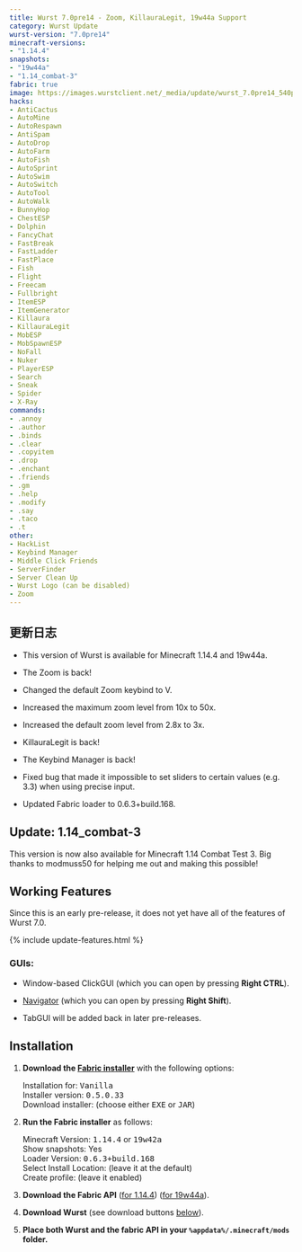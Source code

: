 ```yaml
---
title: Wurst 7.0pre14 - Zoom, KillauraLegit, 19w44a Support
category: Wurst Update
wurst-version: "7.0pre14"
minecraft-versions:
- "1.14.4"
snapshots:
- "19w44a"
- "1.14_combat-3"
fabric: true
image: https://images.wurstclient.net/_media/update/wurst_7.0pre14_540p.webp
hacks:
- AntiCactus
- AutoMine
- AutoRespawn
- AntiSpam
- AutoDrop
- AutoFarm
- AutoFish
- AutoSprint
- AutoSwim
- AutoSwitch
- AutoTool
- AutoWalk
- BunnyHop
- ChestESP
- Dolphin
- FancyChat
- FastBreak
- FastLadder
- FastPlace
- Fish
- Flight
- Freecam
- Fullbright
- ItemESP
- ItemGenerator
- Killaura
- KillauraLegit
- MobESP
- MobSpawnESP
- NoFall
- Nuker
- PlayerESP
- Search
- Sneak
- Spider
- X-Ray
commands:
- .annoy
- .author
- .binds
- .clear
- .copyitem
- .drop
- .enchant
- .friends
- .gm
- .help
- .modify
- .say
- .taco
- .t
other:
- HackList
- Keybind Manager
- Middle Click Friends
- ServerFinder
- Server Clean Up
- Wurst Logo (can be disabled)
- Zoom
---
```

## 更新日志

- This version of Wurst is available for Minecraft 1.14.4 and 19w44a.

- The Zoom is back!

- Changed the default Zoom keybind to V.

- Increased the maximum zoom level from 10x to 50x.

- Increased the default zoom level from 2.8x to 3x.

- KillauraLegit is back!

- The Keybind Manager is back!

- Fixed bug that made it impossible to set sliders to certain values (e.g. 3.3) when using precise input.

- Updated Fabric loader to 0.6.3+build.168.

## Update: 1.14_combat-3

This version is now also available for Minecraft 1.14 Combat Test 3. Big thanks to modmuss50 for helping me out and making this possible!

## Working Features

Since this is an early pre-release, it does not yet have all of the features of Wurst 7.0.

{% include update-features.html %}

### GUIs:

- Window-based ClickGUI (which you can open by pressing **Right CTRL**).

- [Navigator](https://wurst.wiki/navigator) (which you can open by pressing **Right Shift**).

- TabGUI will be added back in later pre-releases.

## Installation

1. **Download the <a href="https://fabricmc.net/use/installer/" target="_blank" rel="nofollow">Fabric installer</a>** with the following options:

   Installation for: <kbd>Vanilla</kbd>  
   Installer version: <kbd>0.5.0.33</kbd>  
   Download installer: (choose either <kbd>EXE</kbd> or <kbd>JAR</kbd>)

1. **Run the Fabric installer** as follows:

   Minecraft Version: <kbd>1.14.4</kbd> or <kbd>19w42a</kbd>  
   Show snapshots: Yes  
   Loader Version: <kbd>0.6.3+build.168</kbd>  
   Select Install Location: (leave it at the default)  
   Create profile: (leave it enabled)

1. **Download the Fabric API** (<a href="https://www.curseforge.com/minecraft/mc-mods/fabric-api/download/2810785" target="_blank" rel="nofollow">for 1.14.4</a>) (<a href="https://www.curseforge.com/minecraft/mc-mods/fabric-api/download/2819087" target="_blank" rel="nofollow">for 19w44a</a>).

1. **Download Wurst** (see download buttons [below](#downloads)).

1. **Place both Wurst and the fabric API in your `%appdata%/.minecraft/mods` folder.**
